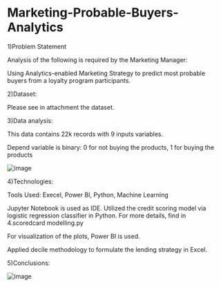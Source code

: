 # Marketing-Probable-Buyers-Analytics

1)Problem Statement

Analysis of the following is required by the Marketing Manager:

Using Analytics-enabled Marketing Strategy to predict most probable buyers from a loyalty program participants.

2)Dataset:

Please see in attachment the dataset.

3)Data analysis:


This data contains 22k records with 9 inputs variables.

Depend variable is binary: 0 for not buying the products, 1 for buying the products


![image](https://user-images.githubusercontent.com/129491801/233119869-d3aaf9e3-e111-4cf2-908d-239a5bb9893e.png)



4)Technologies: 

Tools Used: Execel, Power BI, Python, Machine Learning


Jupyter Notebook is used as IDE. Utilized the credit scoring model via logistic regression classifier in Python. For more details, find in 4.scoredcard modelling.py

For visualization of the plots, Power BI is used.


Applied decile methodology to formulate the lending strategy in Excel.


5)Conclusions: 

![image](https://user-images.githubusercontent.com/129491801/233120978-bbfad782-c924-4383-97c8-228717004457.png)

